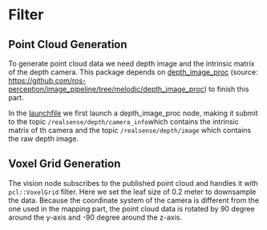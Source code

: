 # Filter
## Point Cloud Generation
To generate point cloud data we need depth image and the intrinsic matrix of the depth camera. This package depends on [depth_image_proc](../depth_image_proc) (source: https://github.com/ros-perception/image_pipeline/tree/melodic/depth_image_proc) to finish this part.

In the [launchfile](./launch/vision.launch) we first launch a depth_image_proc node, making it submit to the topic `/realsense/depth/camera_info`which contains the intrinsic matrix of th camera and the topic `/realsense/depth/image` which contains the raw depth image.

## Voxel Grid Generation
The vision node subscribes to the published point cloud and handles it with `pcl::VoxelGrid` filter. Here we set the leaf size of 0.2 meter to downsample the data. 
Because the coordinate system of the camera is different from the one used in the mapping part, the point cloud data is rotated by 90 degree around the y-axis and -90 degree around the z-axis.

